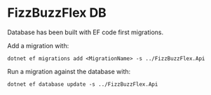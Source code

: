 # FizzBuzzFlex DB

Database has been built with EF code first migrations.

Add a migration with:

```
dotnet ef migrations add <MigrationName> -s ../FizzBuzzFlex.Api
```

Run a migration against the database with:

```
dotnet ef database update -s ../FizzBuzzFlex.Api
```
